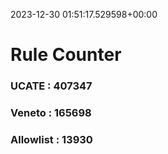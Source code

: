 2023-12-30 01:51:17.529598+00:00
# Rule Counter 
 ### UCATE : 407347

 ### Veneto : 165698

 ### Allowlist : 13930